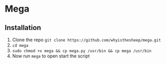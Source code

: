 # Mega

## Installation

1. Clone the repo `git clone https://github.com/whyisthesheep/mega.git`
2. `cd mega`
3. `sudo chmod +x mega && cp mega.py /usr/bin && cp mega /usr/bin`
4. Now run `mega` to open start the script
